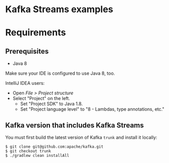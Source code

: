 # Kafka Streams examples

# Requirements

## Prerequisites

* Java 8

Make sure your IDE is configured to use Java 8, too.

IntelliJ IDEA users:

* Open _File > Project structure_
* Select "Project" on the left.
    * Set "Project SDK" to Java 1.8.
    * Set "Project language level" to "8 - Lambdas, type annotations, etc."


## Kafka version that includes Kafka Streams

You must first build the latest version of Kafka `trunk` and install it locally:

    $ git clone git@github.com:apache/kafka.git
    $ git checkout trunk
    $ ./gradlew clean installAll
